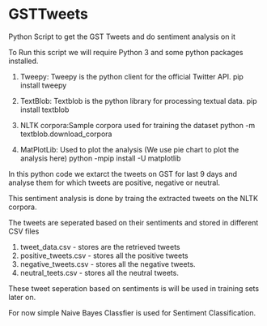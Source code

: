 # GSTTweets
Python Script to get the GST Tweets and do sentiment analysis on it

To Run this script we will require Python 3 and some python packages installed.

1) Tweepy: Tweepy is the python client for the official Twitter API.
    pip install tweepy
 
2) TextBlob: Textblob is the python library for processing textual data.
   pip install textblob
   
3) NLTK corpora:Sample corpora used for training the dataset
   python -m textblob.download_corpora
 
4) MatPlotLib: Used to plot the analysis (We use pie chart to plot the analysis here)
   python -mpip install -U matplotlib
   

In this python code we extarct the tweets on GST for last 9 days and analyse them for which tweets are positive, negative or neutral.

This sentiment analysis is done by traing the extracted tweets on the NLTK corpora.

The tweets are seperated based on their sentiments and stored in different CSV files

1) tweet_data.csv - stores are the retrieved tweets
2) positive_tweets.csv - stores all the positive tweets
3) negative_tweets.csv - stores all the negative tweets.
4) neutral_teets.csv - stores all the neutral tweets.

These tweet seperation based on sentiments is will be used in training sets later on.

For now simple Naive Bayes Classfier is used for Sentiment Classification.
